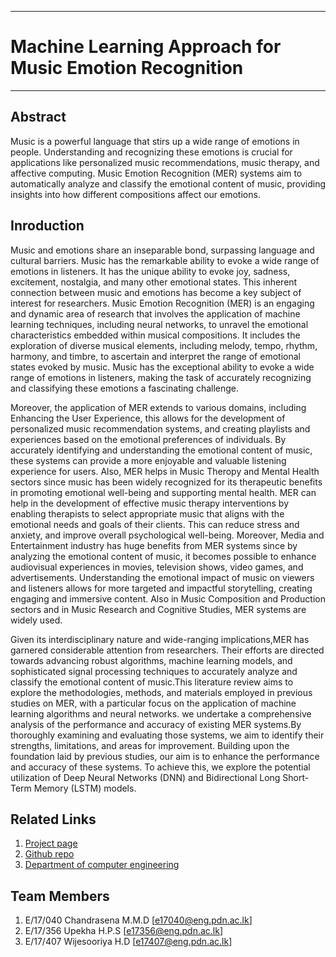___
# Machine Learning Approach for Music Emotion Recognition
___

## Abstract
Music is a powerful language that stirs up a wide range of emotions in people. Understanding and recognizing these emotions is crucial for applications like personalized music recommendations, music therapy, and affective computing. Music Emotion Recognition (MER) systems aim to automatically analyze and classify the emotional content of music, providing insights into how different compositions affect our emotions. 

## Inroduction
Music and emotions share an inseparable bond, surpassing language and cultural barriers. Music has the remarkable ability to evoke a wide range of emotions in listeners. It has the unique ability to evoke joy, sadness, excitement, nostalgia, and many other emotional states. This inherent connection between music and emotions has become a key subject of interest for researchers. Music Emotion Recognition (MER) is an engaging and dynamic area of research that involves the application of machine learning techniques, including neural networks, to unravel the emotional characteristics embedded within musical compositions. It includes the exploration of diverse musical elements, including melody, tempo, rhythm, harmony, and timbre, to ascertain and interpret the range of emotional states evoked by music. Music has the exceptional ability to evoke a wide range of emotions in listeners, making the task of accurately recognizing and classifying these emotions a fascinating challenge.

Moreover, the application of MER extends to various domains, including Enhancing the User Experience, this allows for the development of personalized music recommendation systems, and creating playlists and experiences based on the emotional preferences of individuals. By accurately identifying and understanding the emotional content of music, these systems can provide a more enjoyable and valuable listening experience for users. Also, MER helps in Music Theropy and Mental Health sectors since music has been widely recognized for its therapeutic benefits in promoting emotional well-being and supporting mental health. MER can help in the development of effective music therapy interventions by enabling therapists to select appropriate music that aligns with the emotional needs and goals of their clients. This can reduce stress and anxiety, and improve overall psychological well-being. Moreover, Media and Entertainment industry has huge benefits from MER systems since by analyzing the emotional content of music, it becomes possible to enhance audiovisual experiences in movies, television shows, video games, and advertisements. Understanding the emotional impact of music on viewers and listeners allows for more targeted and impactful storytelling, creating engaging and immersive content. Also in Music Composition and Production sectors and in Music Research and Cognitive Studies, MER systems are widely used.

Given its interdisciplinary nature and wide-ranging implications,MER has garnered considerable attention from researchers. Their efforts are directed towards advancing robust algorithms, machine learning models, and sophisticated signal processing techniques to accurately analyze and classify the emotional content of music.This literature review aims to explore the methodologies, methods, and materials employed in previous studies on MER, with a particular focus on the application of machine learning algorithms and neural networks. we undertake a comprehensive analysis of the performance and accuracy of existing MER systems.By thoroughly examining and evaluating those systems, we aim to identify their strengths, limitations, and areas for improvement. Building upon the foundation laid by previous studies, our aim is to enhance the performance and accuracy of these systems. To achieve this, we explore the potential utilization of Deep Neural Networks (DNN) and Bidirectional Long Short-Term Memory (LSTM) models.

## Related Links


1. [Project page](https://cepdnaclk.github.io/e17-4yp-Music-Emotion-Recognition/ )
2. [Github repo](https://github.com/cepdnaclk/e17-4yp-Music-Emotion-Recognition)
3. [Department of computer engineering](http://www.ce.pdn.ac.lk/)


## Team Members
1. E/17/040 Chandrasena M.M.D [[e17040@eng.pdn.ac.lk](mailto:e17040@eng.pdn.ac.lk)]
2. E/17/356 Upekha H.P.S [[e17356@eng.pdn.ac.lk](mailto:e17356@eng.pdn.ac.lk)]
3. E/17/407 Wijesooriya H.D [[e17407@eng.pdn.ac.lk](mailto:e17407@eng.pdn.ac.lk)]
